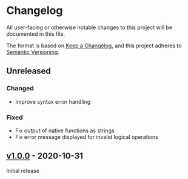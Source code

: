 # Changelog

All user-facing or otherwise notable changes to this project will be documented
in this file.

The format is based on [Keep a Changelog], and this project adheres to
[Semantic Versioning].

## Unreleased

### Changed

- Improve syntax error handling

### Fixed

- Fix output of native functions as strings
- Fix error message displayed for invalid logical operations

## [v1.0.0] - 2020-10-31

Initial release

[v1.0.0]: https://github.com/mattmikolay/rapture/releases/tag/v1.0.0
[Keep a Changelog]: https://keepachangelog.com/en/1.0.0/
[Semantic Versioning]: https://semver.org/spec/v2.0.0.html
